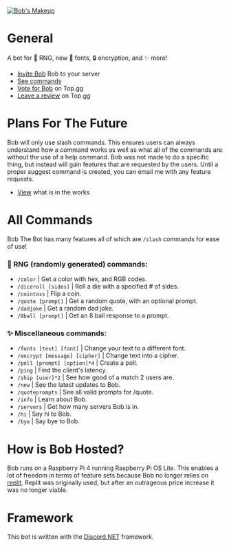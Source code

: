 [![Bob's Makeup](https://skillicons.dev/icons?i=cs,net,raspberrypi,discord)](https://skillicons.dev)

# General
A bot for 🎲 RNG, new 📜 fonts, 🔒 encryption, and ✨ more!
- [Invite Bob](https://discord.com/oauth2/authorize?client_id=705680059809398804&permissions=1110719392886&scope=bot%20applications.commands) Bob to your server
- [See commands](https://https://github.com/Quantam-Studios/BobTheBot#all-commands)
- [Vote for Bob](https://top.gg/bot/705680059809398804/vote) on Top.gg
- [Leave a review](https://top.gg/bot/705680059809398804) on Top.gg

# Plans For The Future
Bob will only use slash commands. This ensures users can always understand how a command works as well as what all of the commands are without the use of a help command.
Bob was not made to do a specific thing, but instead will gain features that are requested by the users. Until a proper suggest command is created, you can email me with any feature requests.
- [View](https://github.com/users/Quantam-Studios/projects/3) what is in the works

# All Commands
Bob The Bot has many features all of which are `/slash` commands for ease of use!
### 🎲 RNG (randomly generated) commands: 
- `/color` | Get a color with hex, and RGB codes.
- `/diceroll [sides]` | Roll a die with a specified # of sides.
- `/cointoss` | Flip a coin.
- `/quote [prompt]` | Get a random quote, with an optional prompt.
- `/dadjoke` | Get a random dad joke.
- `/8ball [prompt]` | Get an 8 ball response to a prompt. 

### ✨ Miscellaneous commands: 
- `/fonts [text] [font]` | Change your text to a different font.
- `/encrypt [message] [cipher]` | Change text into a cipher.
- `/poll [prompt] [option]*4` | Create a poll.
- `/ping` | Find the client's latency.
- `/ship [user]*2` | See how good of a match 2 users are.
- `/new` | See the latest updates to Bob.
- `/quoteprompts` | See all valid prompts for /quote.
- `/info` | Learn about Bob.
- `/servers` | Get how many servers Bob is in.
- `/hi` | Say hi to Bob.
- `/bye` | Say bye to Bob.

# How is Bob Hosted?
Bob runs on a Raspberry Pi 4 running Raspberry Pi OS Lite. This enables a lot of freedom in terms of feature sets because Bob no longer relies on [replit](replit.com). Replit was originally used, but after an outrageous price increase it was no longer viable.

# Framework
This bot is written with the [Discord.NET](https://github.com/discord-net/Discord.Net) framework.

